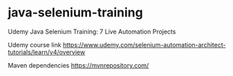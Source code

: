 # java-selenium-training
Udemy Java Selenium Training: 7 Live Automation Projects

Udemy course link https://www.udemy.com/selenium-automation-architect-tutorials/learn/v4/overview

Maven dependencies https://mvnrepository.com/
